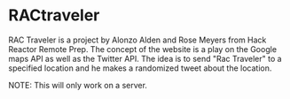 # RACtraveler

RAC Traveler is a project by Alonzo Alden and Rose Meyers from Hack Reactor Remote Prep. The concept of the website is a play on the Google maps API as well as the Twitter API. The idea is to send "Rac Traveler" to a specified location and he makes a randomized tweet about the location.

NOTE: This will only work on a server.
